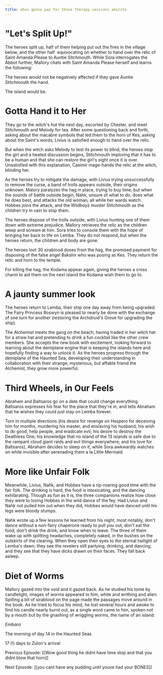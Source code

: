 ```yaml
---
title: whos gonna pay for those therapy sessions amirite
---
```

# "Let's Split Up!"

The heroes split up, half of them helping put out the fires in the village below, and the other half  equivocating on whether to hand over the relic of Saint Amanda Please to Auntie Sitchmouth. While Sora interrogates the Abbot further, Mallory chats with Saint Amanda Please herself and learns the following: 

The heroes would not be negatively affected if they gave Auntie Stitchmouth the hand. 

The island would be. 

# Gotta Hand it to Her

They go to the witch's hut the next day, escorted by Chester, and meet Stitchmouth and Melody for tea. After some questioning back and forth, asking about the macabre symbols that led them to the horn of Kes, asking about the Saint's words, Livius is satisfied enough to hand over the relic. 

But when the witch asks Melody to test its power to blind, the heroes stop the girl and a heated discussion begins, Stitchmouth imploring that it has to be a human and that she can restore the girl's sight once it is over. Unsatisfied with this explanation, Casimir mage-hands the relic at the witch, blinding her. 

As the heroes try to mitigate the damage, with Livius trying unsuccessfully to remove the curse, a band of trolls appears outside, their origins unknown. Malory paralyzes the hag in place, trying to buy time, but when the sounds of battle outside begin, Nahk, unsure of what to do, does what he does best, and attacks the old woman, all while her wards watch. Hobbes joins the attack, and the Wildboyz murder Stitchmouth as the children try in vain to stop them.

The heroes dispose of the trolls outside, with Livius hunting one of them down with extreme prejudice. Mallory retrieves the relic as the children weep and scream at him. Sora tries to console them with the hope of bringing her back to life on Lemba. They do not respond, but when the heroes return, the children and body are gone.

The heroes loot 30 sirablood doses from the hag, the promised payment for disposing of the false angel Bakshir who was posing as Kes. They return the relic and horn to the temple. 

For killing the hag, the Kodama appear again, giving the heroes a cross charm to aid them on the next island the Kodama wish them to go to.

# A jaunty summer look

The heroes return to Lemba, their ship one day away from being upgraded. The Fairy Princess Roswyn is pleased to nearly be done with the exchange of one turn for another (restoring the Archdruid's Grove for upgrading the ship). 

The Alchemist meets the gang on the beach, having traded in her witch hat for a straw hat and pretending to drink a fun cocktail like the other crew members. She accepts the new book with excitement, looking forward to learning about the demiplane engine that is keeping the islands here and hopefully finding a way to unlock it. As the heroes progress through the demiplane of the Haunted Sea, developing their understanding in collaboration with their strange, mysterious, but affable friend the Alchemist, they grow more powerful. 

# Third Wheels, in Our Feels

Abraham and Baltsaros go on a date that could change everything. Baltsaros expresses his fear for the place that they're in, and tells Abraham that he wishes they could just stay on Lemba forever. 

Torn in multiple directions (his desire for revenge on Hespero for deceiving him for months, murdering his master, and enslaving his husband; his wish to do good, help people, and eradicate evil; his desire to destroy the Deathless One; his knowledge that no island of the 13 islands is safe due to the rampant cloud giant raids and evil things everywhere; and his love for Baltsaros), Abraham decides to sleep on it, while Sora awkwardly watches on while invisible after serenading them a la Little Mermaid.

# More like Unfair Folk

Meanwhile, Livius, Nahk, and Hobbes have a rip-roaring good time with the fair folk. The drinking is hard, the food is intoxicating, and the dancing exhilarating. Though as fun as it is, the three companions realize how close they were to losing Hobbes in the wild dance of the fey. Had Livius and Nahk not pulled him out when they did, Hobbes would have danced until his legs were bloody stumps. 

Nahk wrote up a few lessons he learned from his night, most notably, don't dance without a non-fairy chaperone ready to pull you out, don't eat the food, don't drink the drink, and know when to leave. The three of them wake up with splitting headaches, completely naked, in the bushes on the outskirts of the clearing. When they open their eyes to the eternal twilight of Lemba's dawn, they see the revelers still partying, drinking, and dancing; and they see that they have dicks drawn on their faces. They fall back asleep. 

# Diet of Worms

Mallory gazed into the void and it gazed back. As he studied his tome by candlelight, images of worms appeared to him, white and writhing and alien. Spilling a bit of sirablood on the page made the passages move around in the book. As he tried to focus his mind, he lost several hours and awoke to find his candle nearly burnt out, as a single word came to him, spoken not by a mouth but by the gnashing of wriggling worms, the name of an island:

*Embara*

The morning of day 14 in the Haunted Seas

17 (!) days to Zulon's arrival

Previous Episode: [[Wow good thing he didnt have time stop and that you didnt blow that horn]]

Next Episode: [[you cant have any pudding until youve had your BONES]]